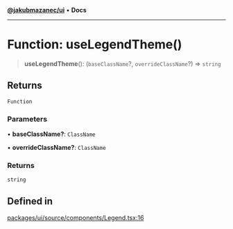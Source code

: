 [**@jakubmazanec/ui**](../README.md) • **Docs**

---

# Function: useLegendTheme()

> **useLegendTheme**(): (`baseClassName`?, `overrideClassName`?) => `string`

## Returns

`Function`

### Parameters

• **baseClassName?**: `ClassName`

• **overrideClassName?**: `ClassName`

### Returns

`string`

## Defined in

[packages/ui/source/components/Legend.tsx:16](https://github.com/jakubmazanec/tools/blob/4ad59c6b8eb7868ab1902d25f4c1aae28b28a6e4/packages/ui/source/components/Legend.tsx#L16)
